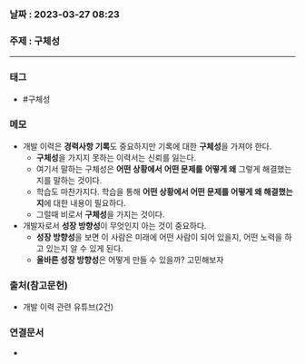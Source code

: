 ### 날짜 : 2023-03-27 08:23
### 주제 : 구체성
---
### 태그
* #구체성

### 메모
* 개발 이력은 **경력사항 기록**도 중요하지만 기록에 대한 **구체성**을 가져야 한다.
	* **구체성**을 가지지 못하는 이력서는 신뢰를 잃는다.
	* 여기서 말하는 구체성은 **어떤 상황에서** **어떤 문제를** **어떻게 왜** 그렇게 해결했는지를 말하는 것이다. 
	* 학습도 마찬가지다. 학습을 통해  **어떤 상황에서 어떤 문제를 어떻게 왜 해결했는지**에 대한 내용이 필요하다.
	* 그럴때 비로서 **구체성**을 가지는 것이다.
* 개발자로서 **성장 방향성**이 무엇인지 아는 것이 중요하다. 
	* **성장 방향성**을 보면 이 사람은 미래에 어떤 사람이 되어 있을지, 어떤 노력을 하고 있는지 알 수 있게 된다.
	* **올바른 성장 방향성**은 어떻게 만들 수 있을까? 고민해보자
	

### 출처(참고문헌)
-  개발 이력 관련 유튜브(2건)

### 연결문서
- 